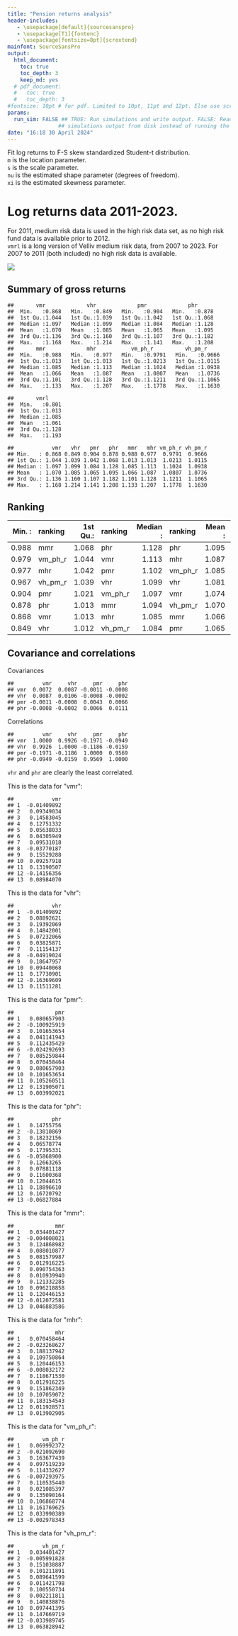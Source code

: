 ```yaml
---
title: "Pension returns analysis"
header-includes:
   - \usepackage[default]{sourcesanspro}
   - \usepackage[T1]{fontenc}
   - \usepackage[fontsize=8pt]{scrextend}
mainfont: SourceSansPro
output: 
  html_document:
    toc: true
    toc_depth: 3
    keep_md: yes
  # pdf_document:
  #   toc: true
  #   toc_depth: 3
#fontsize: 10pt # for pdf. Limited to 10pt, 11pt and 12pt. Else use scrextend.
params:
  run_sim: FALSE ## TRUE: Run simulations and write output. FALSE: Read saved
                ## simulations output from disk instead of running the simulations.
date: "16:18 30 April 2024"
---
```





















Fit log returns to F-S skew standardized Student-t distribution.  
`m`  is the location parameter.  
`s` is the scale parameter.  
`nu` is the estimated shape parameter (degrees of freedom).  
`xi` is the estimated skewness parameter.  

# Log returns data 2011-2023.  
For 2011, medium risk data is used in the high risk data set, as no high risk fund data is available prior to 2012.  
`vmrl` is a long version of Velliv medium risk data, from 2007 to 2023. For 2007 to 2011 (both included) no high risk data is available.







![](pension-returns_template-common_files/figure-html/unnamed-chunk-7-1.png)<!-- -->


## Summary of gross returns


```
##       vmr             vhr             pmr             phr       
##  Min.   :0.868   Min.   :0.849   Min.   :0.904   Min.   :0.878  
##  1st Qu.:1.044   1st Qu.:1.039   1st Qu.:1.042   1st Qu.:1.068  
##  Median :1.097   Median :1.099   Median :1.084   Median :1.128  
##  Mean   :1.070   Mean   :1.085   Mean   :1.065   Mean   :1.095  
##  3rd Qu.:1.136   3rd Qu.:1.160   3rd Qu.:1.107   3rd Qu.:1.182  
##  Max.   :1.168   Max.   :1.214   Max.   :1.141   Max.   :1.208  
##       mmr             mhr           vm_ph_r          vh_pm_r      
##  Min.   :0.988   Min.   :0.977   Min.   :0.9791   Min.   :0.9666  
##  1st Qu.:1.013   1st Qu.:1.013   1st Qu.:1.0213   1st Qu.:1.0115  
##  Median :1.085   Median :1.113   Median :1.1024   Median :1.0938  
##  Mean   :1.066   Mean   :1.087   Mean   :1.0807   Mean   :1.0736  
##  3rd Qu.:1.101   3rd Qu.:1.128   3rd Qu.:1.1211   3rd Qu.:1.1065  
##  Max.   :1.133   Max.   :1.207   Max.   :1.1778   Max.   :1.1630
```



```
##       vmrl      
##  Min.   :0.801  
##  1st Qu.:1.013  
##  Median :1.085  
##  Mean   :1.061  
##  3rd Qu.:1.128  
##  Max.   :1.193
```


```
##            vmr   vhr   pmr   phr   mmr   mhr vm_ph_r vh_pm_r
## Min.   : 0.868 0.849 0.904 0.878 0.988 0.977  0.9791  0.9666
## 1st Qu.: 1.044 1.039 1.042 1.068 1.013 1.013  1.0213  1.0115
## Median : 1.097 1.099 1.084 1.128 1.085 1.113  1.1024  1.0938
## Mean   : 1.070 1.085 1.065 1.095 1.066 1.087  1.0807  1.0736
## 3rd Qu.: 1.136 1.160 1.107 1.182 1.101 1.128  1.1211  1.1065
## Max.   : 1.168 1.214 1.141 1.208 1.133 1.207  1.1778  1.1630
```

## Ranking

| Min.   :|ranking | 1st Qu.:|ranking | Median :|ranking | Mean   :|ranking | 3rd Qu.:|ranking | Max.   :|ranking |
|--------:|:-------|--------:|:-------|--------:|:-------|--------:|:-------|--------:|:-------|--------:|:-------|
|    0.988|mmr     |    1.068|phr     |    1.128|phr     |    1.095|phr     |    1.182|phr     |    1.214|vhr     |
|    0.979|vm_ph_r |    1.044|vmr     |    1.113|mhr     |    1.087|mhr     |    1.160|vhr     |    1.208|phr     |
|    0.977|mhr     |    1.042|pmr     |    1.102|vm_ph_r |    1.085|vhr     |    1.136|vmr     |    1.207|mhr     |
|    0.967|vh_pm_r |    1.039|vhr     |    1.099|vhr     |    1.081|vm_ph_r |    1.128|mhr     |    1.178|vm_ph_r |
|    0.904|pmr     |    1.021|vm_ph_r |    1.097|vmr     |    1.074|vh_pm_r |    1.121|vm_ph_r |    1.168|vmr     |
|    0.878|phr     |    1.013|mmr     |    1.094|vh_pm_r |    1.070|vmr     |    1.107|pmr     |    1.163|vh_pm_r |
|    0.868|vmr     |    1.013|mhr     |    1.085|mmr     |    1.066|mmr     |    1.106|vh_pm_r |    1.141|pmr     |
|    0.849|vhr     |    1.012|vh_pm_r |    1.084|pmr     |    1.065|pmr     |    1.101|mmr     |    1.133|mmr     |

## Covariance and correlations


Covariances

```
##         vmr     vhr     pmr     phr
## vmr  0.0072  0.0087 -0.0011 -0.0008
## vhr  0.0087  0.0106 -0.0008 -0.0002
## pmr -0.0011 -0.0008  0.0043  0.0066
## phr -0.0008 -0.0002  0.0066  0.0111
```

Correlations

```
##         vmr     vhr     pmr     phr
## vmr  1.0000  0.9926 -0.1971 -0.0949
## vhr  0.9926  1.0000 -0.1186 -0.0159
## pmr -0.1971 -0.1186  1.0000  0.9569
## phr -0.0949 -0.0159  0.9569  1.0000
```
`vhr` and `phr` are clearly the least correlated.







This is the data for "vmr":

```
##            vmr
## 1  -0.01409892
## 2   0.09349034
## 3   0.14583045
## 4   0.12751332
## 5   0.05638033
## 6   0.04305949
## 7   0.09531018
## 8  -0.03770187
## 9   0.15529288
## 10  0.09257918
## 11  0.13190507
## 12 -0.14156356
## 13  0.08984070
```





This is the data for "vhr":

```
##            vhr
## 1  -0.01409892
## 2   0.08892621
## 3   0.19392069
## 4   0.14842001
## 5   0.07232066
## 6   0.03825871
## 7   0.11154137
## 8  -0.04919024
## 9   0.18647957
## 10  0.09440068
## 11  0.17730901
## 12 -0.16369609
## 13  0.11511281
```





This is the data for "pmr":

```
##             pmr
## 1   0.080657903
## 2  -0.100925919
## 3   0.101653654
## 4   0.041141943
## 5   0.112435429
## 6  -0.024292693
## 7   0.085259844
## 8   0.070458464
## 9   0.080657903
## 10  0.101653654
## 11  0.105260511
## 12  0.131905071
## 13  0.003992021
```





This is the data for "phr":

```
##            phr
## 1   0.14755756
## 2  -0.13010869
## 3   0.18232156
## 4   0.06578774
## 5   0.17395331
## 6  -0.05868900
## 7   0.12663265
## 8   0.07881118
## 9   0.11600368
## 10  0.12044615
## 11  0.18896610
## 12  0.16720792
## 13 -0.06827884
```





This is the data for "mmr":

```
##             mmr
## 1   0.034401427
## 2  -0.004008021
## 3   0.124868982
## 4   0.088010877
## 5   0.081579987
## 6   0.012916225
## 7   0.090754363
## 8   0.010939940
## 9   0.121332285
## 10  0.096218858
## 11  0.120446153
## 12 -0.012072581
## 13  0.046883586
```





This is the data for "mhr":

```
##             mhr
## 1   0.070458464
## 2  -0.023268627
## 3   0.188137942
## 4   0.109750864
## 5   0.120446153
## 6  -0.008032172
## 7   0.118671530
## 8   0.012916225
## 9   0.151862349
## 10  0.107059072
## 11  0.183154543
## 12  0.011928571
## 13  0.013902905
```





This is the data for "vm_ph_r":

```
##         vm_ph_r
## 1   0.069992372
## 2  -0.021092690
## 3   0.163677439
## 4   0.097519239
## 5   0.114332627
## 6  -0.007293975
## 7   0.110535440
## 8   0.021085397
## 9   0.135090164
## 10  0.106868774
## 11  0.161769625
## 12  0.033990389
## 13 -0.002978343
```





This is the data for "vh_pm_r":

```
##         vh_pm_r
## 1   0.034401427
## 2  -0.005991828
## 3   0.151038887
## 4   0.101211891
## 5   0.089641599
## 6   0.011421798
## 7   0.100550734
## 8   0.002211811
## 9   0.140838876
## 10  0.097441395
## 11  0.147669719
## 12 -0.033989745
## 13  0.063828942
```


